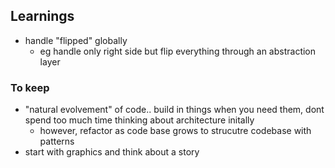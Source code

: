 ## Learnings
* handle "flipped" globally
  * eg handle only right side but flip everything through an abstraction layer

### To keep
* "natural evolvement" of code.. build in things when you need them, dont spend too much time thinking about architecture initally
  * however, refactor as code base grows to strucutre codebase with patterns
* start with graphics and think about a story